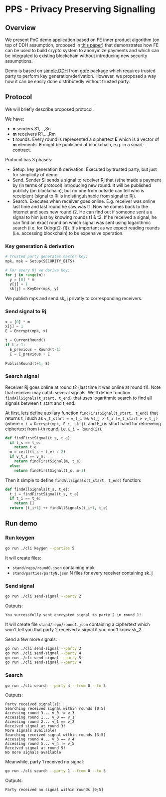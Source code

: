 # PPS - Privacy Preserving Signalling

## Overview
We present PoC demo application based on FE inner product algorithm (on top of
DDH assumption, proposed in [this paper][paper]) that demonstrates how FE can
be used to build crypto system to anonymize payments and which can be integrated
to existing blockchain without introducing new security assumptions.

[paper]: https://eprint.iacr.org/2015/017.pdf

Demo is based on [simple.DDH][gofe-ddh] from [gofe] package which requires trusted party to
perform key generation/derivation. However, we proposed a way how it can be 
easily done distributedly without trusted party.

[gofe]: https://github.com/fentec-project/gofe
[gofe-ddh]: https://github.com/spf13/cobra

## Protocol
We will briefly describe proposed protocol.

We have: 
* **n** senders S1,...,Sn
* **m** receivers R1,...,Rm
* **t** rounds. Every round is represented a ciphertext **E** which is a vector of **m** elements.
  **E** might be published at blockchain, e.g. in a smart-contract.

Protocol has 3 phases:
* Setup: key generation & derivation. Executed by trusted party, but just for simplicity of demo.
* Send. Sender Si sends a signal to receiver Rj that (s)he made a payment by (in terms of protocol)
  introducing new round. It will be published publicly (on blockchain), but no one from outside
  can tell who is receipient (signal to Ri is indistinguishable from signal to Rj).
* Search. Executes when receiver goes online. E.g. receiver was online last time and last round he saw
  was t1. Now he comes back to the Internet and sees new round t2. He can find out if someone sent a
  a signal to him just by knowing rounds t1 & t2. If he received a signal, he can find an exact round
  on which signal was sent using logarithmic search (i.e. for O(log(t2-t1)). It's important as we expect 
  reading rounds (i.e. accessing blockchain) to be expensive operation.
  
### Key generation & derivation
```python
# Trusted party generates master key:
mpk, msk = Setup(SECURITY_BITS)

# For every Rj we derive key:
for j in range(m):
  y = [0] * m
  y[j] = 1
  sk[j] = KeyDer(mpk, y)
```
We publish mpk and send sk_j privatly to corresponding receivers.

### Send signal to Rj
```python
x = [0] * m
x[j] = 1
E = Encrypt(mpk, x)

t = CurrentRound()
if t > 1:
  E_previous = Round(t-1)
  E = E_previous + E
  
PublishRound(t+1, E)
```

### Search signal
Receiver Rj goes online at round t2 (last time it was online at round t1). Note that receiver may
catch several signals. We'll define function `findAllSignals(t_start, t_end)` that uses logarithmic
search to find all signals between t_start and t_end.

At first, lets define auxilary function `findFirstSignal(t_start, t_end)` that returns t_i such as 
`v_t_start = v_t_i && ∀t_j > t_i (v_t_start ≠ v_t_j)` (where `v_i = Decrypt(mpk, E_i, sk_j)`, and 
E_i is short hand for retrieveing ciphertext from i-th round, i.e. `E_i = Round(i)`).

```python
def findFirstSignal(t_s, t_e):
  if t_s == t_e:
    return t_e
  m = ceil((t_s + t_e) / 2)
  if v_t_s == v_m:
    return findFirstSignal(m, t_e)
  else:
    return findFirstSignal(t_s, m-1)
```

Then it simple to define `findAllSignals(t_start, t_end)` function:
```python
def findAllSignals(t_s, t_e):
  t_i = findFirstSignal(t_s, t_e)
  if t_i == t_e:
    return []
  return [t_i+1] ++ findAllSignals(t_i+1, t_e)
```

## Run demo

### Run keygen
```bash
go run ./cli keygen --parties 5
```
It will create files:
* `stand/repo/round0.json` containing mpk
* `stand/parties/partyN.json` N files for every receiver containing sk_j

### Send signal
```bash
go run ./cli send-signal --party 2
```

Outputs:
```
You successfully sent encrypted signal to party 2 in round 1!
```

It will create file `stand/repo/round1.json` containing a ciphertext which won't tell you that party 2 
received a signal if you don't know sk_2.

Send a few more signals:
```bash
go run ./cli send-signal --party 3
go run ./cli send-signal --party 4
go run ./cli send-signal --party 5
go run ./cli send-signal --party 4
```

### Search
```bash
go run ./cli search --party 4 --from 0 --to 5
```

Outputs:
```
Party received signal(s)!
Searching received signal within rounds [0;5]
Accessing round 3... v_0 != v_3
Accessing round 1... v_0 == v_1
Accessing round 2... v_1 == v_2
Received signal at round 3!
More signals available!
Searching received signal within rounds [3;5]
Accessing round 4... v_3 == v_4
Accessing round 5... v_4 != v_5
Received signal at round 5!
No more signals available
```

Meanwhile, party 1 received no signal:
```bash
go run ./cli search --party 1 --from 0 --to 5
```

Outputs:
```
Party received no signal within rounds [0;5]
```
